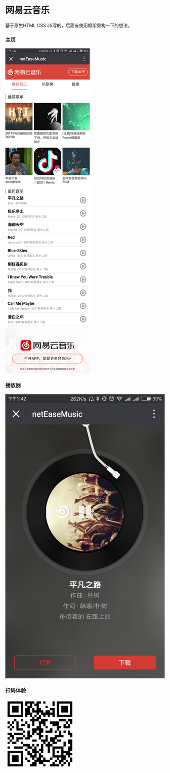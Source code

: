 # 网易云音乐
基于原生HTML CSS JS写的，后面有使用框架重构一下的想法。

### 主页
![](./img/index.png)

### 播放器
![](./img/player.png)

### 扫码体验
![](./img/1504417572.png)